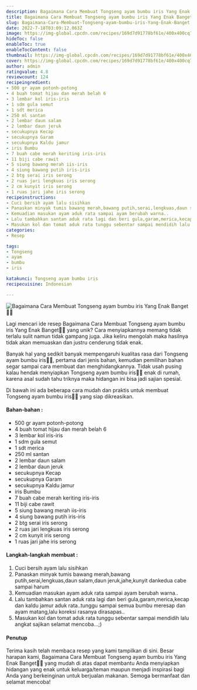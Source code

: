```yaml
---
description: Bagaimana Cara Membuat Tongseng ayam bumbu iris Yang Enak Banget"
title: Bagaimana Cara Membuat Tongseng ayam bumbu iris Yang Enak Banget
slug: Bagaimana-Cara-Membuat-Tongseng-ayam-bumbu-iris-Yang-Enak-Banget
date: 2022-7-18T03:09:12.063Z
image: https://img-global.cpcdn.com/recipes/169d7d91778bf61e/400x400cq70/photo.jpg
hideToc: false
enableToc: true
enableTocContent: false
thumbnail: https://img-global.cpcdn.com/recipes/169d7d91778bf61e/400x400cq70/photo.jpg
cover: https://img-global.cpcdn.com/recipes/169d7d91778bf61e/400x400cq70/photo.jpg
author: admin
ratingvalue: 4.8
reviewcount: 124
recipeingredient:
- 500 gr ayam potonh-potong
- 4 buah tomat hijau dan merah belah 6
- 3 lembar kol iris-iris
- 1 sdm gula semut
- 1 sdt merica
- 250 ml santan
- 2 lembar daun salam
- 2 lembar daun jeruk
- secukupnya Kecap
- secukupnya Garam
- secukupnya Kaldu jamur
- iris Bumbu
- 7 buah cabe merah keriting iris-iris
- 11 biji cabe rawit
- 5 siung bawang merah iis-iris
- 4 siung bawang putih iris-iris
- 2 btg serai iris serong
- 2 ruas jari lengkuas iris serong
- 2 cm kunyit iris serong
- 1 ruas jari jahe iris serong
recipeinstructions:
- Cuci bersih ayam lalu sisihkan
- Panaskan minyak tumis bawang merah,bawang putih,serai,lengkuas,daun salam,daun jeruk,jahe,kunyit dankedua cabe sampai harum
- Kemuadian masukan ayam aduk rata sampai ayam berubah warna..
- Lalu tambahkan santan aduk rata lagi dan beri gula,garam,merica,kecap dan kaldu jamur aduk rata..tunggu sampai semua bumbu meresap dan ayam matang,lalu koreksi rasanya dirasapas..
- Masukan kol dan tomat aduk rata tunggu sebentar sampai mendidih lalu angkat sajikan selamat mencoba...;)
categories:
- Resep

tags:
- Tongseng
- ayam
- bumbu
- iris

katakunci: Tongseng ayam bumbu iris
recipecuisine: Indonesian

---
```


![Bagaimana Cara Membuat Tongseng ayam bumbu iris Yang Enak Banget👩‍🍳](https://img-global.cpcdn.com/recipes/169d7d91778bf61e/400x400cq70/photo.jpg)

Lagi mencari ide resep Bagaimana Cara Membuat Tongseng ayam bumbu iris Yang Enak Banget👩‍🍳 yang unik? Cara menyiapkannya memang tidak terlalu sulit namun tidak gampang juga. Jika keliru mengolah maka hasilnya tidak akan memuaskan dan justru cenderung tidak enak.

Banyak hal yang sedikit banyak mempengaruhi kualitas rasa dari Tongseng ayam bumbu iris👩‍🍳, pertama dari jenis bahan, kemudian pemilihan bahan segar sampai cara membuat dan menghidangkannya. Tidak usah pusing kalau hendak menyiapkan Tongseng ayam bumbu iris👩‍🍳 enak di rumah, karena asal sudah tahu triknya maka hidangan ini bisa jadi sajian spesial.

Di bawah ini ada beberapa cara mudah dan praktis untuk membuat Tongseng ayam bumbu iris👩‍🍳 yang siap dikreasikan.

<!--inarticleads1-->

#### Bahan-bahan :

- 500 gr ayam potonh-potong
- 4 buah tomat hijau dan merah belah 6
- 3 lembar kol iris-iris
- 1 sdm gula semut
- 1 sdt merica
- 250 ml santan
- 2 lembar daun salam
- 2 lembar daun jeruk
- secukupnya Kecap
- secukupnya Garam
- secukupnya Kaldu jamur
- iris Bumbu
- 7 buah cabe merah keriting iris-iris
- 11 biji cabe rawit
- 5 siung bawang merah iis-iris
- 4 siung bawang putih iris-iris
- 2 btg serai iris serong
- 2 ruas jari lengkuas iris serong
- 2 cm kunyit iris serong
- 1 ruas jari jahe iris serong

<!--inarticleads2-->

#### Langkah-langkah membuat :

1. Cuci bersih ayam lalu sisihkan
1. Panaskan minyak tumis bawang merah,bawang putih,serai,lengkuas,daun salam,daun jeruk,jahe,kunyit dankedua cabe sampai harum
1. Kemuadian masukan ayam aduk rata sampai ayam berubah warna..
1. Lalu tambahkan santan aduk rata lagi dan beri gula,garam,merica,kecap dan kaldu jamur aduk rata..tunggu sampai semua bumbu meresap dan ayam matang,lalu koreksi rasanya dirasapas..
1. Masukan kol dan tomat aduk rata tunggu sebentar sampai mendidih lalu angkat sajikan selamat mencoba...;)

#### Penutup

Terima kasih telah membaca resep yang kami tampilkan di sini. Besar harapan kami, Bagaimana Cara Membuat Tongseng ayam bumbu iris Yang Enak Banget👩‍🍳 yang mudah di atas dapat membantu Anda menyiapkan hidangan yang enak untuk keluarga/teman maupun menjadi inspirasi bagi Anda yang berkeinginan untuk berjualan makanan. Semoga bermanfaat dan selamat mencoba!